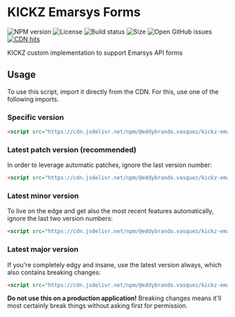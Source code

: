 # KICKZ Emarsys Forms

![NPM version](https://img.shields.io/npm/v/@eddybrando.vasquez/kickz-emarsys-forms.svg)
![License](https://img.shields.io/github/license/eddybrando/kickz-emarsys-forms.svg)
![Build status](https://img.shields.io/travis/eddybrando/kickz-emarsys-forms/master.svg)
![Size](https://img.shields.io/github/size/eddybrando/kickz-emarsys-forms/dist/index.js.svg)
![Open GitHub issues](https://img.shields.io/github/issues-raw/eddybrando/kickz-emarsys-forms.svg)
[![CDN hits](https://data.jsdelivr.com/v1/package/npm/@eddybrando.vasquez/kickz-emarsys-forms/badge)](https://www.jsdelivr.com/package/npm/@eddybrando.vasquez/kickz-emarsys-forms)

KICKZ custom implementation to support Emarsys API forms

## Usage

To use this script, import it directly from the CDN. For this, use one of the following imports.

### Specific version

```html
<script src="https://cdn.jsdelivr.net/npm/@eddybrando.vasquez/kickz-emarsys-forms@0.0.9"></script>
```

### Latest patch version (recommended)

In order to leverage automatic patches, ignore the last version number:

```html
<script src="https://cdn.jsdelivr.net/npm/@eddybrando.vasquez/kickz-emarsys-forms@0.0"></script>

```
### Latest minor version

To live on the edge and get also the most recent features automatically, ignore the last two version numbers:

```html
<script src="https://cdn.jsdelivr.net/npm/@eddybrando.vasquez/kickz-emarsys-forms@0"></script>
```

### Latest major version

If you're completely edgy and insane, use the latest version always, which also contains breaking changes:
```html
<script src="https://cdn.jsdelivr.net/npm/@eddybrando.vasquez/kickz-emarsys-forms@latest "></script>
```

**Do not use this on a production application!** Breaking changes means it'll most certainly break things without asking first for permission.
